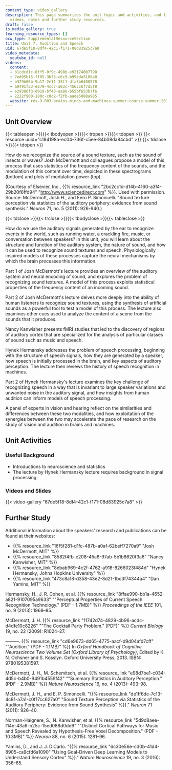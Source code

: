 ```yaml
---
content_type: video_gallery
description: This page summarizes the unit topic and activities, and links to lecture
  videos, notes and further study resources.
draft: false
is_media_gallery: true
learning_resource_types: []
ocw_type: SupplementalResourceSection
title: Unit 7. Audition and Speech
uid: 67de5f18-8df4-42c1-f171-08d83925c7a8
video_metadata:
  youtube_id: null
videos:
  content:
  - b1cdcd1c-0ff5-0f9c-498b-e92f74007790
  - 7ed95b15-ff85-3b73-c6c9-b99eda5106a8
  - b329b06b-9a17-2e11-33f1-dfa3b6408570
  - a0491f33-e279-4cc7-a03c-4563c6f7d5f8
  - e29386f3-d919-bf43-aa08-b55bf653b7f6
  - 2222f900-180c-c0d2-f2fb-aade5088a985
  website: res-9-003-brains-minds-and-machines-summer-course-summer-2015
---
```

## Unit Overview

{{< tableopen >}}{{< tbodyopen >}}{{< tropen >}}{{< tdopen >}}
{{< resource uuid="c184198a-ec04-736f-c5ee-84b08da84cbd" >}}
{{< tdclose >}}{{< tdopen >}}

How do we recognize the source of a sound texture, such as the sound of insects or waves? Josh McDermott and colleagues propose a model of this process that uses statistics of the frequency content of the sounds, and the modulation of this content over time, depicted in these spectrograms (bottom) and plots of modulation power (top).

(Courtesy of Elsevier, Inc., {{% resource_link "2bc2cc1d-d14b-4160-a3f4-29b20f6ffd94" "http://www.sciencedirect.com" %}}. Used with permission. Source: McDermott, Josh H., and Eero P. Simoncelli. "Sound texture perception via statistics of the auditory periphery: evidence from sound synthesis." *Neuron* 71, no. 5 (2011): 926-940.)

{{< tdclose >}}{{< trclose >}}{{< tbodyclose >}}{{< tableclose >}}

How do we use the auditory signals generated by the ear to recognize events in the world, such as running water, a crackling fire, music, or conversation between speakers? In this unit, you will learn about the structure and function of the auditory system, the nature of sound, and how it can be used to recognize sound textures and speech. Physiologically inspired models of these processes capture the neural mechanisms by which the brain processes this information.

Part 1 of Josh McDermott's lecture provides an overview of the auditory system and neural encoding of sound, and explores the problem of recognizing sound textures. A model of this process exploits statistical properties of the frequency content of an incoming sound.

Part 2 of Josh McDermott's lecture delves more deeply into the ability of human listeners to recognize sound textures, using the synthesis of artificial sounds as a powerful tool to test a model of this process. The lecture also examines other cues used to analyze the content of a scene from the sounds that it produces.

Nancy Kanwisher presents fMRI studies that led to the discovery of regions of auditory cortex that are specialized for the analysis of particular classes of sound such as music and speech.

Hynek Hermansky addresses the problem of speech processing, beginning with the structure of speech signals, how they are generated by a speaker, how speech is initially processed in the brain, and key aspects of auditory perception. The lecture then reviews the history of speech recognition in machines.

Part 2 of Hynek Hermansky's lecture examines the key challenge of recognizing speech in a way that is invariant to large speaker variations and unwanted noise in the auditory signal, and how insights from human audition can inform models of speech processing.

A panel of experts in vision and hearing reflect on the similarities and differences between these two modalities, and how exploitation of the synergies between the two may accelerate the pace of research on the study of vision and audition in brains and machines.

## Unit Activities

### Useful Background

- Introductions to neuroscience and statistics
- The lecture by Hynek Hermansky lecture requires background in signal processing

### Videos and Slides

{{< video-gallery "67de5f18-8df4-42c1-f171-08d83925c7a8" >}}

## Further Study

Additional information about the speakers' research and publications can be found at their websites:

- {{% resource_link "16f5f281-d1fc-487b-a0af-62beff7270a9" "Josh McDermott, MIT" %}}
- {{% resource_link "8582f4fb-e208-45a8-97ab-5b1b8620f3a6" "Nancy Kanwisher, MIT" %}}
- {{% resource_link "8ebab969-4c2f-4762-a918-8266023f484d" "Hynek Hermansky, Johns Hopkins University" %}}
- {{% resource_link "473c8a18-d358-43e2-8d21-1bc3f74344a4" "Dan Yamins, MIT" %}}

Hermansky, H., J. R. Cohen, et al. {{% resource_link "8ffae990-bb1a-4652-a821-9107095a9633" "\"Perceptual Properties of Current Speech Recognition Technology.\" (PDF - 1.7MB)" %}} *Proceedings of the IEEE* 101, no. 9 (2013): 1968–85.

McDermott, J. H. {{% resource_link "11742d74-4829-4b96-acdc-d4dfe10c8226" "\"The Cocktail Party Problem.\" (PDF)" %}} *Current Biology* 19, no. 22 (2009): R1024–27.

———. {{% resource_link "cd6e9673-dd65-4775-aacf-d9d04afd7cff" "\"Audition.\" (PDF - 1.1MB)" %}} In *Oxford Handbook of Cognitive Neuroscience Two Volume Set (Oxford Library of Psychology)*, Edited by K. N. Ochsner and S. Kosslyn. Oxford University Press, 2013. ISBN: 9780195381597.

McDermott, J. H., M. Schemitsch, et al. {{% resource_link "e98d7be1-c034-4d5c-b4b0-9491b4559f42" "\"Summary Statistics in Auditory Perception.\" (PDF - 2.9MB)" %}} *Nature Neuroscience* 16, no. 4 (2013): 493–98.

McDermott, J. H., and E. P. Simoncelli. "{{% resource_link "de1ff6dc-7c13-4c81-a7a1-c0f17cc627a0" "Sound Texture Perception via Statistics of the Auditory Periphery: Evidence from Sound Synthesis" %}}." *Neuron* 71 (2011): 926–40.

Norman-Haignere, S., N. Kanwisher, et al. {{% resource_link "5d9d8aee-f14e-43a6-b25c-15ed088d0dd6" "\"Distinct Cortical Pathways for Music and Speech Revealed by Hypothesis-Free Voxel Decomposition.\" (PDF - 10.3MB)" %}} *Neuron* 88, no. 6 (2015): 1281–96.

Yamins, D., and J. J. DiCarlo. "{{% resource_link "6c30e56e-c30b-41d4-8905-ca9cfd6a1090" "Using Goal-Driven Deep Learning Models to Understand Sensory Cortex" %}}." *Nature Neuroscience* 19, no. 3 (2016): 356–65.